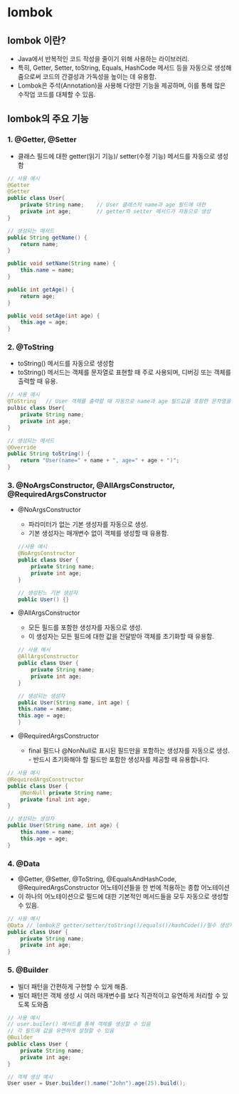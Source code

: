 # lombok
## lombok 이란?
-  Java에서 반복적인 코드 작성을 줄이기 위해 사용하는 라이브러리.
- 특히, Getter, Setter, toString, Equals, HashCode 메서드 등을 자동으로 생성해 줌으로써 코드의 간결성과 가독성을 높이는 데 유용함. 
- Lombok은 주석(Annotation)을 사용해 다양한 기능을 제공하며, 이를 통해 많은 수작업 코드를 대체할 수 있음.

## lombok의 주요 기능
### 1. @Getter, @Setter
- 클래스 필드에 대한 getter(읽기 기능)/ setter(수정 기능) 메서드를 자동으로 생성함

```java
// 사용 예시
@Getter 
@Setter
public class User{
    private String name;    // User 클래스의 name과 age 필드에 대한
    private int age;        // getter와 setter 메서드가 자동으로 생성
}

// 생성되는 메서드
public String getName() {
    return name;
}

public void setName(String name) {
    this.name = name;
}

public int getAge() {
    return age;
}

public void setAge(int age) {
    this.age = age;
}

```

### 2. @ToString
- toString() 메서드를 자동으로 생성함
- toString() 메서드는 객체를 문자열로 표현할 때 주로 사용되며, 디버깅 또는 객체를 출력할 때 유용.

```java
// 사용 예시 
@ToString   // User 객체를 출력할 때 자동으로 name과 age 필드값을 포함한 문자열을 반환하는 메서드 생성
pulbic class User{
    private String name;
    private int age;
}

// 생성되는 메서드
@Override
public String toString() {
    return "User(name=" + name + ", age=" + age + ")";
}
```

### 3. @NoArgsConstructor, @AllArgsConstructor, @RequiredArgsConstructor
- @NoArgsConstructor
    - 파라미터가 없는 기본 생성자를 자동으로 생성.
    - 기본 생성자는 매개변수 없이 객체를 생성할 때 유용함.

    ```java
    //사용 예시
    @NoArgsConstructor
    public class User {
        private String name;
        private int age;
    }

    // 생성된느 기본 생성자
    public User() {}
    ```

- @AllArgsConstructor
    - 모든 필드를 포함한 생성자를 자동으로 생성. 
    - 이 생성자는 모든 필드에 대한 값을 전달받아 객체를 초기화할 때 유용함.
    
    ```java
    // 사용 예시
    @AllArgsConstructor
    public class User {
        private String name;
        private int age;
    }

    // 생성되는 생성자
    public User(String name, int age) {
    this.name = name;
    this.age = age;
    }
    ```

- @RequiredArgsConstructor
    - final 필드나 @NonNull로 표시된 필드만을 포함하는 생성자를 자동으로 생성. - 반드시 초기화해야 할 필드만 포함한 생성자를 제공할 때 유용합니다.

```java
// 사용 예시
@RequiredArgsConstructor
public class User {
    @NonNull private String name;
    private final int age;
}

// 생성되는 생성자
public User(String name, int age) {
    this.name = name;
    this.age = age;
}
```

### 4. @Data
- @Getter, @Setter, @ToString, @EqualsAndHashCode, @RequiredArgsConstructor 어노테이션들을 한 번에 적용하는 종합 어노테이션
- 이 하나의 어노테이션으로 필드에 대한 기본적인 메서드들을 모두 자동으로 생성할 수 있음.

```java
// 사용 예시
@Data // lombok은 getter/setter/toString()/equals()/hashCode()/필수 생성자등을 자동으로 생성
public class User {
    private String name;
    private int age;
}
```

### 5. @Builder
- 빌더 패턴을 간편하게 구현할 수 있게 해줌.
- 빌더 패턴은 객체 생성 시 여러 매개변수를 보다 직관적이고 유연하게 처리할 수 있도록 도와줌

```java
// 사용 예시
// user.builer() 메서드를 통해 객체를 생성할 수 있음
// 각 필드에 값을 유연하게 설정할 수 있음
@Builder    
public class User {
    private String name;
    private int age;
}

// 객체 생성 예시
User user = User.builder().name("John").age(25).build();
```
